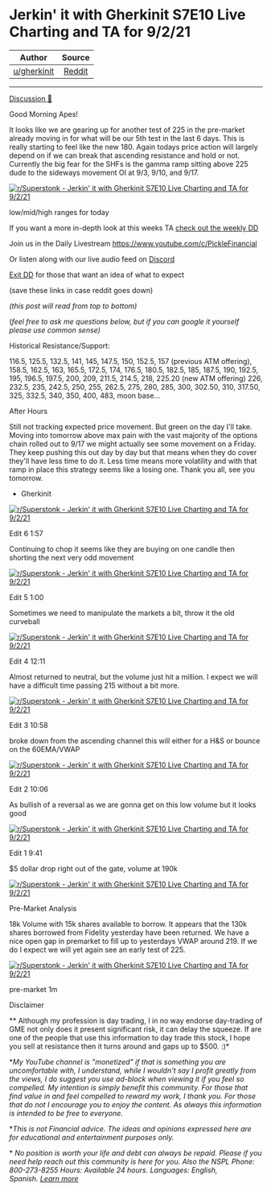 Jerkin' it with Gherkinit S7E10 Live Charting and TA for 9/2/21
===============================================================

| Author       | Source       | 
| :-------------: |:-------------:|
|  [u/gherkinit](https://www.reddit.com/user/gherkinit/) | [Reddit](https://www.reddit.com/r/Superstonk/comments/pgh4dl/jerkin_it_with_gherkinit_s7e10_live_charting_and/) | 

---

[Discussion 🦍](https://www.reddit.com/r/Superstonk/search?q=flair_name%3A%22Discussion%20%F0%9F%A6%8D%22&restrict_sr=1)

Good Morning Apes!

It looks like we are gearing up for another test of 225 in the pre-market already moving in for what will be our 5th test in the last 6 days. This is really starting to feel like the new 180. Again todays price action will largely depend on if we can break that ascending resistance and hold or not. Currently the big fear for the SHFs is the gamma ramp sitting above 225 dude to the sideways movement OI at 9/3, 9/10, and 9/17.

[![r/Superstonk - Jerkin' it with Gherkinit S7E10 Live Charting and TA for 9/2/21](https://preview.redd.it/cue20vx543l71.png?width=1037&format=png&auto=webp&s=a77fca00d9c1546bc780db5d8d7676cf52b19fdb)](https://preview.redd.it/cue20vx543l71.png?width=1037&format=png&auto=webp&s=a77fca00d9c1546bc780db5d8d7676cf52b19fdb)

low/mid/high ranges for today

If you want a more in-depth look at this weeks TA [check out the weekly DD](https://www.reddit.com/r/Superstonk/comments/pe5nhp/jerkin_it_with_gherkinit_forward_looking_ta_for/)

Join us in the Daily Livestream <https://www.youtube.com/c/PickleFinancial>

Or listen along with our live audio feed on [Discord](https://discord.gg/HbqnUVsSrH)

[Exit DD](https://www.reddit.com/r/Superstonk/comments/nogxnr/infinity_war_the_final_exit_dd_compilation/) for those that want an idea of what to expect

(save these links in case reddit goes down)

*(this post will read from top to bottom)*

(*feel free to ask me questions below, but if you can google it yourself please use common sense)*

Historical Resistance/Support:

116.5, 125.5, 132.5, 141, 145, 147.5, 150, 152.5, 157 (previous ATM offering), 158.5, 162.5, 163, 165.5, 172.5, 174, 176.5, 180.5, 182.5, 185, 187.5, 190, 192.5, 195, 196.5, 197.5, 200, 209, 211.5, 214.5, 218, 225.20 (new ATM offering) 226, 232.5, 235, 242.5, 250, 255, 262.5, 275, 280, 285, 300, 302.50, 310, 317.50, 325, 332.5, 340, 350, 400, 483, moon base...

After Hours

Still not tracking expected price movement. But green on the day I'll take. Moving into tomorrow above max pain with the vast majority of the options chain rolled out to 9/17 we might actually see some movement on a Friday. They keep pushing this out day by day but that means when they do cover they'll have less time to do it. Less time means more volatility and with that ramp in place this strategy seems like a losing one. Thank you all, see you tomorrow.

- Gherkinit

[![r/Superstonk - Jerkin' it with Gherkinit S7E10 Live Charting and TA for 9/2/21](https://preview.redd.it/zxc6e6cfc5l71.png?width=780&format=png&auto=webp&s=9e6554f48a381fe8caa0a60da4402e1b9f1250e0)](https://preview.redd.it/zxc6e6cfc5l71.png?width=780&format=png&auto=webp&s=9e6554f48a381fe8caa0a60da4402e1b9f1250e0)

Edit 6 1:57

Continuing to chop it seems like they are buying on one candle then shorting the next very odd movement

[![r/Superstonk - Jerkin' it with Gherkinit S7E10 Live Charting and TA for 9/2/21](https://preview.redd.it/ktkcz59up4l71.png?width=1567&format=png&auto=webp&s=b3ab4fdcc09715d343afc7c154f2a9aa78b91f94)](https://preview.redd.it/ktkcz59up4l71.png?width=1567&format=png&auto=webp&s=b3ab4fdcc09715d343afc7c154f2a9aa78b91f94)

Edit 5 1:00

Sometimes we need to manipulate the markets a bit, throw it the old curveball

[![r/Superstonk - Jerkin' it with Gherkinit S7E10 Live Charting and TA for 9/2/21](https://preview.redd.it/lliau8vlf4l71.png?width=1557&format=png&auto=webp&s=34e2cd9be7616a546980b79c4bdc88b6d92f0e46)](https://preview.redd.it/lliau8vlf4l71.png?width=1557&format=png&auto=webp&s=34e2cd9be7616a546980b79c4bdc88b6d92f0e46)

Edit 4 12:11

Almost returned to neutral, but the volume just hit a million. I expect we will have a difficult time passing 215 without a bit more.

[![r/Superstonk - Jerkin' it with Gherkinit S7E10 Live Charting and TA for 9/2/21](https://preview.redd.it/sr8lrsh074l71.png?width=1546&format=png&auto=webp&s=cd2144c26dbf44b37ba2645bddf207cf11654875)](https://preview.redd.it/sr8lrsh074l71.png?width=1546&format=png&auto=webp&s=cd2144c26dbf44b37ba2645bddf207cf11654875)

Edit 3 10:58

broke down from the ascending channel this will either for a H&S or bounce on the 60EMA/VWAP

[![r/Superstonk - Jerkin' it with Gherkinit S7E10 Live Charting and TA for 9/2/21](https://preview.redd.it/ocsycp8wt3l71.png?width=1556&format=png&auto=webp&s=f02e4b7c4e3e23dc29af5c8ef8c51eaa82c1d47e)](https://preview.redd.it/ocsycp8wt3l71.png?width=1556&format=png&auto=webp&s=f02e4b7c4e3e23dc29af5c8ef8c51eaa82c1d47e)

Edit 2 10:06

As bullish of a reversal as we are gonna get on this low volume but it looks good

[![r/Superstonk - Jerkin' it with Gherkinit S7E10 Live Charting and TA for 9/2/21](https://preview.redd.it/llza5jcfk3l71.png?width=1552&format=png&auto=webp&s=999f4f51a285f0484f93829ef0dc86e8200abb71)](https://preview.redd.it/llza5jcfk3l71.png?width=1552&format=png&auto=webp&s=999f4f51a285f0484f93829ef0dc86e8200abb71)

Edit 1 9:41

$5 dollar drop right out of the gate, volume at 190k

[![r/Superstonk - Jerkin' it with Gherkinit S7E10 Live Charting and TA for 9/2/21](https://preview.redd.it/44pd3qozf3l71.png?width=1555&format=png&auto=webp&s=10f6822824d4594ca090d7fb49e870fbff5f0f20)](https://preview.redd.it/44pd3qozf3l71.png?width=1555&format=png&auto=webp&s=10f6822824d4594ca090d7fb49e870fbff5f0f20)

Pre-Market Analysis

18k Volume with 15k shares available to borrow. It appears that the 130k shares borrowed from Fidelity yesterday have been returned. We have a nice open gap in premarket to fill up to yesterdays VWAP around 219. If we do I expect we will yet again see an early test of 225.

[![r/Superstonk - Jerkin' it with Gherkinit S7E10 Live Charting and TA for 9/2/21](https://preview.redd.it/e85g8xv553l71.png?width=1532&format=png&auto=webp&s=600cd9e557665c0dfa1d5b37997319c2dfad91e6)](https://preview.redd.it/e85g8xv553l71.png?width=1532&format=png&auto=webp&s=600cd9e557665c0dfa1d5b37997319c2dfad91e6)

pre-market 1m

Disclaimer

** Although my profession is day trading, I in no way endorse day-trading of GME not only does it present significant risk, it can delay the squeeze. If are one of the people that use this information to day trade this stock, I hope you sell at resistance then it turns around and gaps up to $500. :)*

**My YouTube channel is "monetized" if that is something you are uncomfortable with, I understand, while I wouldn't say I profit greatly from the views, I do suggest you use ad-block when viewing it if you feel so compelled.* *My intention is simply benefit this community. For those that find value in and feel compelled to reward my work, I thank you. For those that do not I encourage you to enjoy the content. As always this information is intended to be free to everyone.*

**This is not Financial advice. The ideas and opinions expressed here are for educational and entertainment purposes only.*

* *No position is worth your life and debt can always be repaid. Please if you need help reach out this community is here for you. Also the NSPL Phone: 800-273-8255 Hours: Available 24 hours. Languages: English, Spanish.* [*Learn more*](https://suicidepreventionlifeline.org/)
